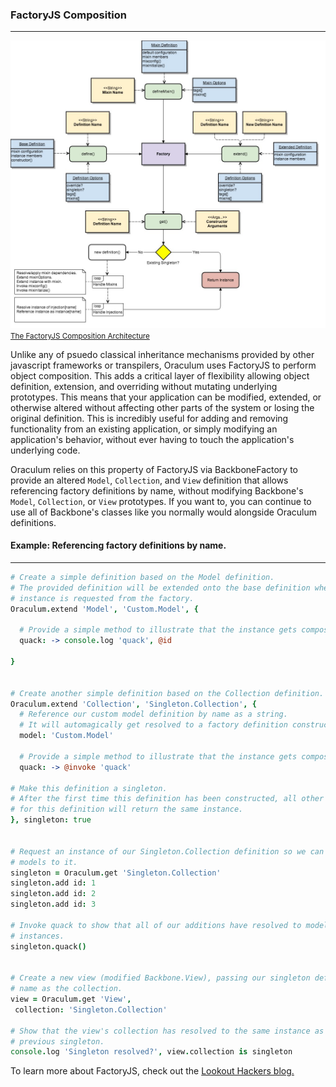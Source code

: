 ### FactoryJS Composition
-------------------------

<a href="examples/images/FactoryJS%20Composition%20Architecture.jpg" class="thumbnail pull-right col-xs-12 col-sm-4 col-md-3 text-center" target="_blank">
  <img src="examples/images/FactoryJS%20Composition%20Architecture.jpg" alt="The FactoryJS Composition Architecture"/>
  <small>The FactoryJS Composition Architecture</small>
</a>

Unlike any of psuedo classical inheritance mechanisms provided by other javascript frameworks or transpilers, Oraculum uses FactoryJS to perform object composition. This adds a critical layer of flexibility allowing object definition, extension, and overriding without mutating underlying prototypes. This means that your application can be modified, extended, or otherwise altered without affecting other parts of the system or losing the original definition. This is incredibly useful for adding and removing functionality from an existing application, or simply modifying an application's behavior, without ever having to touch the application's underlying code.

Oraculum relies on this property of FactoryJS via BackboneFactory to provide an altered `Model`, `Collection`, and `View` definition that allows referencing factory definitions by name, without modifying Backbone's `Model`, `Collection`, or `View` prototypes. If you want to, you can continue to use all of Backbone's classes like you normally would alongside Oraculum definitions.


#### Example: Referencing factory definitions by name.
------------------------------------------------------
```coffeescript
# Create a simple definition based on the Model definition.
# The provided definition will be extended onto the base definition when an
# instance is requested from the factory.
Oraculum.extend 'Model', 'Custom.Model', {

  # Provide a simple method to illustrate that the instance gets composed.
  quack: -> console.log 'quack', @id

}


# Create another simple definition based on the Collection definition.
Oraculum.extend 'Collection', 'Singleton.Collection', {
  # Reference our custom model definition by name as a string.
  # It will automagically get resolved to a factory definition constructor.
  model: 'Custom.Model'

  # Provide a simple method to illustrate that the instance gets composed.
  quack: -> @invoke 'quack'

# Make this definition a singleton.
# After the first time this definition has been constructed, all other requests
# for this definition will return the same instance.
}, singleton: true


# Request an instance of our Singleton.Collection definition so we can add some
# models to it.
singleton = Oraculum.get 'Singleton.Collection'
singleton.add id: 1
singleton.add id: 2
singleton.add id: 3

# Invoke quack to show that all of our additions have resolved to model
# instances.
singleton.quack()


# Create a new view (modified Backbone.View), passing our singleton definition
# name as the collection.
view = Oraculum.get 'View',
 collection: 'Singleton.Collection'

# Show that the view's collection has resolved to the same instance as our
# previous singleton.
console.log 'Singleton resolved?', view.collection is singleton
```
To learn more about FactoryJS, check out the [Lookout Hackers blog.](http://hackers.lookout.com/2014/03/factoryjs/)
